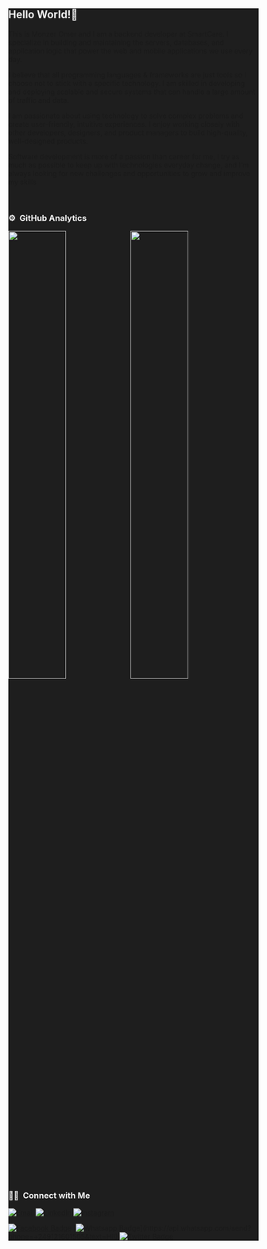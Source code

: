 <div style="background-color: #1e1e1e;">

<h2 style="color: #f2f2f2;">Hello World!👋 </h2>

This is Monzer Omer and I am a backend developer at SmartCare. I specialize in building and maintaining the servers, databases, and application logic that power the web and mobile applications we use every day.

I believe that all programming languages & frameworks are just tools so I choose not to stick with a specific technology. I am skilled in developing and deploying scalable and secure systems that can handle a large amount of traffic and data.

I am passionate about using technology to solve complex problems and create user-friendly, intuitive experiences. I enjoy working closely with other developers, designers, and product managers to build high-quality, well-designed products.

Software development is more of a passion than career for me, I try as much as possible to keep up with technologies everyday change, and I'm always looking for new challenges and  opportunities to grow and improve my skills

<br/>

   <h3 style="color: #f2f2f2;"> ⚙️ &nbsp;GitHub Analytics</h3>

<p align="start">
  <img width="48%" src="https://github-readme-stats.vercel.app/api?username=monzersmiledev&show_icons=true&theme=dark" />
<img height="48%" src="https://github-readme-stats.vercel.app/api/top-langs/?username=monzersmiledev&layout=compact&langs_count=8&theme=dark"/>

</p>

<br/>

<h3 style="color: #f2f2f2;"> 🤝🏻 &nbsp;Connect with Me </h3>

<p>
<a href="mailto:monzer.a.omer@gmail.com"><img alt="Email" src="https://img.shields.io/badge/Email-monzer.a.omer@gmail.com-blue?style=flat-square&logo=gmail"></a>
<a href="https://www.linkedin.com/in/monzeromer/"><img alt="LinkedIn" src="https://img.shields.io/badge/LinkedIn-Monzer%20Omer%20-blue?style=flat-square&logo=linkedin"></a>
<a href="https://www.instagram.com/monzer.a.omer/"><img alt="Instagram" src="https://img.shields.io/badge/Instagram-monzer.a.omer-blue?style=flat-square&logo=instagram"></a>

[![Facebook Badge](https://img.shields.io/badge/-Facebook-3b5998?style=flat-square&labelColor=3b5998&logo=facebook&logoColor=white&link=https://www.facebook.com/monzersmiledev/)](https://www.facebook.com/monzersmiledev)
[![Whatsapp Badge](https://img.shields.io/badge/-Whatsapp-4CA143?style=flat-square&labelColor=4CA143&logo=whatsapp&logoColor=white&link=https://api.whatsapp.com/send?phone=+249998057549&text=Hi!)](https://api.whatsapp.com/send?phone=+249121601505&text=Hi!)
[![Twitter Badge](https://img.shields.io/badge/-Twitter-1da1f2?style=flat-square&labelColor=1da1f2&logo=twitter&logoColor=white&link=https://www.twitter.com/monzersmiledev/)](https://twitter.com/monzersmiledev/)

</p>
</div>
